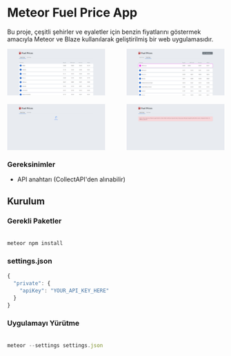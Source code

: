 # Meteor Fuel Price App

Bu proje, çeşitli şehirler ve eyaletler için benzin fiyatlarını göstermek amacıyla Meteor ve Blaze kullanılarak geliştirilmiş bir web uygulamasıdır.

<div style="display: flex; flex-direction: row; justify-content: space-between;">
  <img src="https://github.com/mustafkrca/FuelApp/blob/main/images/img1.png" width="45%" style="margin-right: 10px;"/>
  <img src="https://github.com/mustafkrca/FuelApp/blob/main/images/img2.png" width="45%" style="margin-left: 10px;"/>
</div>

<div style="display: flex; flex-direction: row; justify-content: space-between; margin-top: 20px;">
  <img src="https://github.com/mustafkrca/FuelApp/blob/main/images/img3.png" width="45%" style="margin-right: 10px;"/>
  <img src="https://github.com/mustafkrca/FuelApp/blob/main/images/img4.png" width="45%" style="margin-left: 10px;"/>
</div>


### Gereksinimler
- API anahtarı (CollectAPI'den alınabilir)

## Kurulum
### Gerekli Paketler

```sh

meteor npm install
 ```

### settings.json
```javascript
{
  "private": {
    "apiKey": "YOUR_API_KEY_HERE"
  }
}
 ```
### Uygulamayı Yürütme
```javascript

meteor --settings settings.json
```

